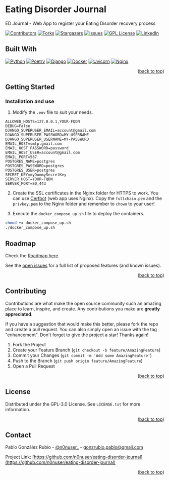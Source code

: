 <div id="top"></div>

# Eating Disorder Journal

ED Journal - Web App to register your Eating Disorder recovery process

[![Contributors][contributors-shield]][contributors-url]
[![Forks][forks-shield]][forks-url]
[![Stargazers][stars-shield]][stars-url]
[![Issues][issues-shield]][issues-url]
[![GPL License][license-shield]][license-url]
[![LinkedIn][linkedin-shield]][linkedin-url]


## Built With

[![Python][Python]][Python-url] [![Poetry][Poetry]][Poetry-url] [![Django][Django]][Django-url] [![Docker][Docker]][Docker-url] [![Uvicorn][Uvicorn]][Uvicorn-url] [![Nginx][Nginx]][Nginx-url]


<p align="right">(<a href="#top">back to top</a>)</p>


## Getting Started

### Installation and use

1. Modify the `.env` file to suit your needs.

```env
ALLOWED_HOSTS=127.0.0.1,YOUR-FQDN
DEBUG=False
DJANGO_SUPERUSER_EMAIL=account@gmail.com
DJANGO_SUPERUSER_PASSWORD=MY-USERNAME
DJANGO_SUPERUSER_USERNAME=MY-PASSWORD
EMAIL_HOST=smtp.gmail.com
EMAIL_HOST_PASSWORD=password
EMAIL_HOST_USER=account@gmail.com
EMAIL_PORT=587
POSTGRES_NAME=postgres
POSTGRES_PASSWORD=postgres
POSTGRES_USER=postgres
SECRET_KEY=myDummySecretKey
SERVER_HOST=YOUR-FQDN
SERVER_PORT=80,443
```

2. Create the SSL certificates in the Nginx folder for HTTPS to work. You can use [Certbot](https://certbot.eff.org/instructions) (web app uses Nginx). Copy the `fullchain.pem` and the `privkey.pem` to the Nginx folder and remember to `chown` to your user!

3. Execute the `docker_compose_up.sh` file to deploy the containers.

```sh
chmod +x docker_compose_up.sh
./docker_compose_up.sh
```

<!-- ROADMAP -->
## Roadmap

Check the [Roadmap here](https://github.com/n0nuser/eating-disorder-journal/issues/1).

See the [open issues](https://github.com/n0nuser/eating-disorder-journal/issues) for a full list of proposed features (and known issues).

<p align="right">(<a href="#top">back to top</a>)</p>



<!-- CONTRIBUTING -->
## Contributing

Contributions are what make the open source community such an amazing place to learn, inspire, and create. Any contributions you make are **greatly appreciated**.

If you have a suggestion that would make this better, please fork the repo and create a pull request. You can also simply open an issue with the tag "enhancement".
Don't forget to give the project a star! Thanks again!

1. Fork the Project
2. Create your Feature Branch (`git checkout -b feature/AmazingFeature`)
3. Commit your Changes (`git commit -m 'Add some AmazingFeature'`)
4. Push to the Branch (`git push origin feature/AmazingFeature`)
5. Open a Pull Request

<p align="right">(<a href="#top">back to top</a>)</p>



<!-- LICENSE -->
## License

Distributed under the GPL-3.0 License. See `LICENSE.txt` for more information.

<p align="right">(<a href="#top">back to top</a>)</p>



<!-- CONTACT -->
## Contact

Pablo González Rubio - [@n0nuser_](https://twitter.com/n0nuser_) - gonzrubio.pablo@gmail.com

Project Link: [https://github.com/n0nuser/eating-disorder-journal](https://github.com/n0nuser/eating-disorder-journal)

<p align="right">(<a href="#top">back to top</a>)</p>



<!-- MARKDOWN LINKS & IMAGES -->

[contributors-shield]: https://img.shields.io/github/contributors/n0nuser/eating-disorder-journal?style=for-the-badge
[contributors-url]: https://github.com/n0nuser/eating-disorder-journal/graphs/contributors
[forks-shield]: https://img.shields.io/github/forks/n0nuser/eating-disorder-journal?style=for-the-badge
[forks-url]: https://github.com/n0nuser/eating-disorder-journal/network/members
[stars-shield]: https://img.shields.io/github/stars/n0nuser/eating-disorder-journal?style=for-the-badge
[stars-url]: https://github.com/n0nuser/eating-disorder-journal/stargazers
[issues-shield]: https://img.shields.io/github/issues/n0nuser/eating-disorder-journal?style=for-the-badge
[issues-url]: https://github.com/n0nuser/eating-disorder-journal/issues
[license-shield]: https://img.shields.io/github/license/n0nuser/eating-disorder-journal?style=for-the-badge
[license-url]: https://github.com/n0nuser/eating-disorder-journal/blob/main/LICENSE
[linkedin-shield]: https://img.shields.io/badge/-LinkedIn-black.svg?style=for-the-badge&logo=linkedin&colorB=555
[linkedin-url]: https://linkedin.com/in/nonuser

[Python]: https://img.shields.io/badge/python-3670A0?style=for-the-badge&logo=python&logoColor=ffdd54
[Python-url]: https://www.python.org/
[Poetry]: https://img.shields.io/badge/Poetry-3670A0?style=for-the-badge&logo=poetry&logoColor=ffdd54
[Poetry-url]: https://python-poetry.org/
[Django]: https://img.shields.io/badge/django-%23092E20.svg?style=for-the-badge&logo=django&logoColor=white
[Django-url]: https://www.djangoproject.com/
[Docker]: https://img.shields.io/badge/docker-%230db7ed.svg?style=for-the-badge&logo=docker&logoColor=white
[Docker-url]: https://www.docker.com/
[Uvicorn]: https://img.shields.io/badge/uvicorn-%298729.svg?style=for-the-badge&logo=gunicorn&logoColor=white
[Uvicorn-url]: https://www.uvicorn.org/
[Nginx]: https://img.shields.io/badge/nginx-%23009639.svg?style=for-the-badge&logo=nginx&logoColor=white
[Nginx-url]: https://www.nginx.com/
